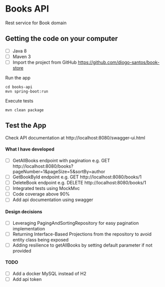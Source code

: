 # Books API
Rest service for Book domain

## Getting the code on your computer
- [ ] Java 8
- [ ] Maven 3
- [ ] Import the project from GitHub https://github.com/diogo-santos/book-store

Run the app
```
cd books-api
mvn spring-boot:run
```

Execute tests
```
mvn clean package
```

## Test the App
Check API documentation at http://localhost:8080/swagger-ui.html


#### What I have developed
- [ ] GetAllBooks endpoint with pagination e.g. GET http://localhost:8080/books?pageNumber=1&pageSize=5&sortBy=author
- [ ] GetBookById endpoint e.g. GET http://localhost:8080/books/1
- [ ] DeleteBook endpoint e.g. DELETE http://localhost:8080/books/1
- [ ] Integrated tests using MockMvc
- [ ] Code coverage above 90% 
- [ ] Add api documentation using swagger

#### Design decisions
- [ ] Leveraging PagingAndSortingRepository for easy pagination implementation
- [ ] Returning Interface-Based Projections from the repository to avoid entity class being exposed 
- [ ] Adding resilience to getAllBooks by setting default parameter if not provided 

#### TODO
- [ ] Add a docker MySQL instead of H2
- [ ] Add api token
